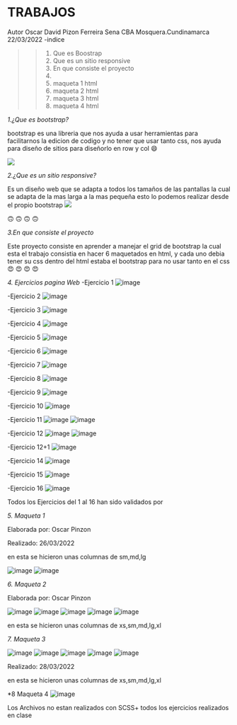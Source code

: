 # TRABAJOS
Autor Oscar David Pizon Ferreira
Sena CBA Mosquera.Cundinamarca 
22/03/2022
-indice
>>1. Que es Boostrap
>>2. Que es un sitio responsive
>>3. En que consiste el proyecto
>>4.
>>5. maqueta 1 html
>>6. maqueta 2 html
>>7. maqueta 3 html
>>8. maqueta 4 html

*1.¿Que es bootstrap?*

bootstrap es una libreria que nos ayuda a  usar herramientas para facilitarnos la edicion de codigo y no tener que usar tanto css, nos ayuda para  diseño de sitios para diseñorlo en row y col :smile:

<img src="https://www.eniun.com/wp-content/uploads/Bootstrap-descargar-instalar.png">

*2.¿Que es un sitio responsive?*

Es un diseño web que se adapta a todos los tamaños de las pantallas la cual se adapta de la mas larga a la mas pequeña esto lo podemos realizar desde el propio bootstrap
<img src="https://www.ingeniovirtual.com/wp-content/uploads/dise%C3%B1o-web-adaptable-o-adaptativo.jpg">

:upside_down_face: :upside_down_face: :upside_down_face: :upside_down_face:

*3.En que consiste el proyecto*

Este proyecto consiste en aprender a manejar el grid de bootstrap la cual esta  el trabajo consistia en hacer 6 maquetados en html, y cada uno debia tener su css dentro del html estaba el bootstrap para no usar tanto en el css :heart_eyes: :heart_eyes: :heart_eyes: :heart_eyes:

*4. Ejercicios pagina Web*
-Ejercicio 1
![image](https://user-images.githubusercontent.com/102181603/164305188-75fc19e3-5464-4274-8f15-faafe17594db.png)

-Ejercicio 2
![image](https://user-images.githubusercontent.com/102181603/164305398-46b2bb80-3bec-4d25-8f62-a4a193e3ddfb.png)

-Ejercicio 3
![image](https://user-images.githubusercontent.com/102181603/164305679-de5c906b-7a18-4167-88dd-c3a0e2379fc2.png)

-Ejercicio 4
![image](https://user-images.githubusercontent.com/102181603/164305779-d60c7810-ebf7-4be5-97a0-6096300eb013.png)

-Ejercicio 5
![image](https://user-images.githubusercontent.com/102181603/164305936-9912efde-a523-4421-9b5d-c96c9a3c2982.png)

-Ejercicio 6
![image](https://user-images.githubusercontent.com/102181603/164305993-76308100-bb18-4891-80af-f5d8554df238.png)

-Ejercicio 7
![image](https://user-images.githubusercontent.com/102181603/164306095-ed00e375-7fec-4fc5-aaa3-0f8fcea57d9c.png)

-Ejercicio 8
![image](https://user-images.githubusercontent.com/102181603/164306191-cc264650-918d-4912-9b60-8bf3c16d4946.png)

-Ejercicio 9
![image](https://user-images.githubusercontent.com/102181603/164306266-7c6961a4-f834-4d7a-af64-ff6e89595dee.png)

-Ejercicio 10
![image](https://user-images.githubusercontent.com/102181603/164306463-ce063993-72af-46a4-9e8c-84e6d09d2941.png)

-Ejercicio 11
![image](https://user-images.githubusercontent.com/102181603/164306565-7d23ff75-e986-49f7-a3f5-302706c2a84f.png)
![image](https://user-images.githubusercontent.com/102181603/164306611-b2a2223a-5837-4597-ad11-e0cb47d7f91d.png)

-Ejercicio 12
![image](https://user-images.githubusercontent.com/102181603/164307263-5475862e-18a9-436b-8e6f-1b898b0a13f0.png)
![image](https://user-images.githubusercontent.com/102181603/164307332-d4980df9-6f5f-41ba-b5f1-e1ff0131becf.png)

-Ejercicio 12+1
![image](https://user-images.githubusercontent.com/102181603/164307428-b79f64a1-f0f7-49e6-aea0-36b52b07b570.png)

-Ejercicio 14
![image](https://user-images.githubusercontent.com/102181603/164307517-27005957-4653-4e77-9a2b-bdc6d7b8fed8.png)

-Ejercicio 15
![image](https://user-images.githubusercontent.com/102181603/164307596-b1fda865-5ded-4652-9c16-2f7a3cc99073.png)

-Ejercicio 16
![image](https://user-images.githubusercontent.com/102181603/164307709-d0efdf8d-8391-424b-88ab-0e984ac6b58c.png)

Todos los Ejercicios del 1 al 16 han sido validados por 

*5. Maqueta 1*

Elaborada por: Oscar Pinzon

Realizado: 26/03/2022

en esta se hicieron unas columnas de sm,md,lg

![image](https://user-images.githubusercontent.com/102181603/164297430-1b4d9b47-1715-4c88-a49a-3d36c8d588e1.png)
![image](https://user-images.githubusercontent.com/102181603/164297530-6cee0a8f-3030-4043-b347-88c33fe127c3.png)

*6. Maqueta 2*

Elaborada por: Oscar Pinzon

![image](https://user-images.githubusercontent.com/102181603/164297670-6ac8d24c-deac-4118-9ee9-4e27b15c026a.png)
![image](https://user-images.githubusercontent.com/102181603/164297839-3e392621-fca1-45d1-a8f1-e100289dd43c.png)
![image](https://user-images.githubusercontent.com/102181603/164297717-2f3334ac-dad6-422e-ba6a-d99da3d1070c.png)
![image](https://user-images.githubusercontent.com/102181603/164297920-7254ba9b-1e43-4051-aa63-9bcce8d1c107.png)
![image](https://user-images.githubusercontent.com/102181603/164298012-b22c2923-4b79-4fd6-84c1-2e3510539b20.png)

en esta se hicieron unas columnas de xs,sm,md,lg,xl

*7. Maqueta 3*

![image](https://user-images.githubusercontent.com/102181603/164298236-6491c797-834a-451a-b677-ef07ad8055e2.png)
![image](https://user-images.githubusercontent.com/102181603/164298386-85283ddc-9294-42da-abf0-703c70ecfb07.png)
![image](https://user-images.githubusercontent.com/102181603/164298526-e5904578-e289-44d8-a3ec-ec485f620b53.png)
![image](https://user-images.githubusercontent.com/102181603/164298592-ff72ba8e-208a-4217-bb97-caaf606cebfe.png)
![image](https://user-images.githubusercontent.com/102181603/164298662-49aaf1d2-b2b7-44e4-b836-0a28d92998b0.png)


Realizado: 28/03/2022

en esta se hicieron unas columnas de xs,sm,md,lg,xl

*8 Maqueta 4
![image](https://user-images.githubusercontent.com/102181603/164299097-07cb5aa4-0345-4fa5-b0af-00f292ed760f.png)

Los Archivos no estan realizados con SCSS+
todos los ejercicios realizados en clase
